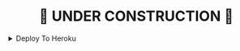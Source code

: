 


<h1 align="center">
  <b>🚧 UNDER CONSTRUCTION 🚧</b>
</h1>


<details><summary>Deploy To Heroku</summary>
<p>
<br>
<a href="https://heroku.com/deploy?template=https://github.com/LieStage/TrumBots">
  <img src="https://www.herokucdn.com/deploy/button.svg" alt="Deploy">
</a>
</p>
</details>
